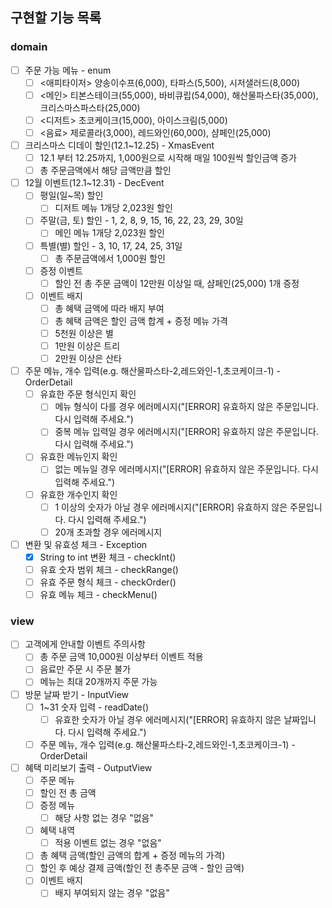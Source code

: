## 구현할 기능 목록

### domain

- [ ] 주문 가능 메뉴 - enum
    - [ ] <애피타이저> 양송이수프(6,000), 타파스(5,500), 시저샐러드(8,000)
    - [ ] <메인> 티본스테이크(55,000), 바비큐립(54,000), 해산물파스타(35,000), 크리스마스파스타(25,000)
    - [ ] <디저트> 초코케이크(15,000), 아이스크림(5,000)
    - [ ] <음료> 제로콜라(3,000), 레드와인(60,000), 샴페인(25,000)

- [ ] 크리스마스 디데이 할인(12.1~12.25) - XmasEvent
    - [ ] 12.1 부터 12.25까지, 1,000원으로 시작해 매일 100원씩 할인금액 증가
    - [ ] 총 주문금액에서 해당 금액만큼 할인

- [ ] 12월 이벤트(12.1~12.31) - DecEvent
    - [ ] 평일(일~목) 할인
        - [ ] 디저트 메뉴 1개당 2,023원 할인
    - [ ] 주말(금, 토) 할인 - 1, 2, 8, 9, 15, 16, 22, 23, 29, 30일
        - [ ] 메인 메뉴 1개당 2,023원 할인
    - [ ] 특별(별) 할인 - 3, 10, 17, 24, 25, 31일
        - [ ] 총 주문금액에서 1,000원 할인
    - [ ] 증정 이벤트
        - [ ] 할인 전 총 주문 금액이 12만원 이상일 때, 샴페인(25,000) 1개 증정
    - [ ] 이벤트 배지
        - [ ] 총 혜택 금액에 따라 배지 부여
        - [ ] 총 혜택 금액은 할인 금액 합계 + 증정 메뉴 가격
        - [ ] 5천원 이상은 별
        - [ ] 1만원 이상은 트리
        - [ ] 2만원 이상은 산타

- [ ] 주문 메뉴, 개수 입력(e.g. 해산물파스타-2,레드와인-1,초코케이크-1) - OrderDetail
    - [ ] 유효한 주문 형식인지 확인
        - [ ] 메뉴 형식이 다를 경우 에러메시지("[ERROR] 유효하지 않은 주문입니다. 다시 입력해 주세요.")
        - [ ] 중복 메뉴 입력일 경우 에러메시지("[ERROR] 유효하지 않은 주문입니다. 다시 입력해 주세요.")
    - [ ] 유효한 메뉴인지 확인
        - [ ] 없는 메뉴일 경우 에러메시지("[ERROR] 유효하지 않은 주문입니다. 다시 입력해 주세요.")
    - [ ] 유효한 개수인지 확인
        - [ ] 1 이상의 숫자가 아닐 경우 에러메시지("[ERROR] 유효하지 않은 주문입니다. 다시 입력해 주세요.")
        - [ ] 20개 초과할 경우 에러메시지

- [ ] 변환 및 유효성 체크 - Exception
  - [x] String to int 변환 체크 - checkInt()
  - [ ] 유효 숫자 범위 체크 - checkRange()
  - [ ] 유효 주문 형식 체크 - checkOrder()
  - [ ] 유효 메뉴 체크 - checkMenu()

### view

- [ ] 고객에게 안내할 이벤트 주의사항
    - [ ] 총 주문 금액 10,000원 이상부터 이벤트 적용
    - [ ] 음료만 주문 시 주문 불가
    - [ ] 메뉴는 최대 20개까지 주문 가능

- [ ] 방문 날짜 받기 - InputView
    - [ ] 1~31 숫자 입력 - readDate()
        - [ ] 유효한 숫자가 아닐 경우 에러메시지("[ERROR] 유효하지 않은 날짜입니다. 다시 입력해 주세요.")
    - [ ] 주문 메뉴, 개수 입력(e.g. 해산물파스타-2,레드와인-1,초코케이크-1) - OrderDetail

- [ ] 혜택 미리보기 출력 - OutputView
    - [ ] 주문 메뉴
    - [ ] 할인 전 총 금액
    - [ ] 증정 메뉴
        - [ ] 해당 사항 없는 경우 "없음"
    - [ ] 혜택 내역
        - [ ] 적용 이벤트 없는 경우 "없음"
    - [ ] 총 혜택 금액(할인 금액의 합계 + 증정 메뉴의 가격)
    - [ ] 할인 후 예상 결제 금액(할인 전 총주문 금액 - 할인 금액)
    - [ ] 이벤트 배지
        - [ ] 배지 부여되지 않는 경우 "없음"